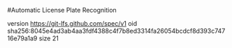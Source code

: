 #Automatic License Plate Recognition






version https://git-lfs.github.com/spec/v1
oid sha256:8045e4ad3ab4aa3fdf4388c4f7b8ed3314fa26054bcdcf8d393c74716e79a1a9
size 21
